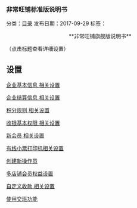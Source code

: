 ### 非常旺铺标准版说明书

分类：[目录](http://www.fcwangpu.com/help/list37.htm)    发布日期：2017-09-29     标签：

<center>**非常旺铺旗舰版说明书**</center>

（点击标题查看详细设置）

## 设置

[企业基本信息 相关设置](http://www.fcwangpu.com/help/568.htm)

[企业结算信息 相关设置](http://www.fcwangpu.com/help/569.htm)

[积分规则 相关设置](http://www.fcwangpu.com/help/572.htm)

[收银基本权限 相关设置](http://www.fcwangpu.com/help/571.htm)

[新会员 相关设置](http://www.fcwangpu.com/help/573.htm)

[有线小票打印机相关设置](http://www.fcwangpu.com/help/590.htm)

[创建新操作员](http://www.fcwangpu.com/help/664.htm)

[多店铺会员权益设置](http://www.fcwangpu.com/help/664.htm)

[自定义收款 相关设置](http://www.fcwangpu.com/help/655.htm)

[使用交班功能](http://www.fcwangpu.com/help/654.htm)

